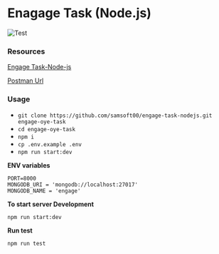 # Enagage Task (Node.js)

![Test](https://github.com/samsoft00/engage-task-nodejs/blob/main/olists/Screenshot2020-11-16.png)

### Resources

[Engage Task-Node-js](https://www.notion.so/Task-Node-js-e5ff906068ac4b8abc245d33e7db5278)

[Postman Url](https://www.getpostman.com/collections/031387a0dc63b44ed2b3)

### Usage

- `git clone https://github.com/samsoft00/engage-task-nodejs.git engage-oye-task`
- `cd engage-oye-task`
- `npm i`
- `cp .env.example .env`
- `npm run start:dev`

**ENV variables**

```
PORT=8000
MONGODB_URI = 'mongodb://localhost:27017'
MONGODB_NAME = 'engage'
```

**To start server Development**

```
npm run start:dev
```

**Run test**

```
npm run test
```

